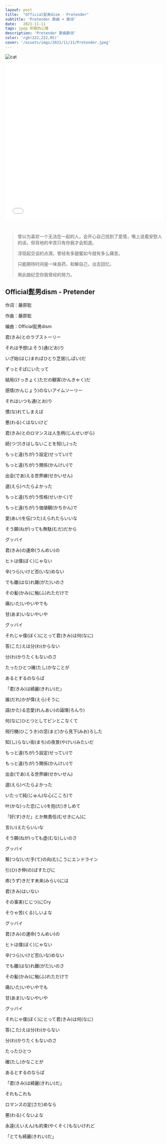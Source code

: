 ```yaml
---
layout: post
title:  "Official髭男dism - Pretender"
subtitle: 'Pretender 歌曲 + 歌词'
date:   2021-11-11
tags: jpop 听歌的心情
description: 'Pretender 歌曲歌词'
color: 'rgb(222,222,05)'
cover: '/assets/imgs/2021/11/11/Pretender.jpeg'
---
```

![cat](/assets/imgs/2021/11/11/Pretender.jpeg)

<iframe src="//player.bilibili.com/player.html?aid=55227480&bvid=BV1M4411K7xk&cid=96570601&page=1" scrolling="no" border="0" frameborder="no" framespacing="0" allowfullscreen="true" style="width:100%;height:500px;"> </iframe>

<div style="margin-top:40px"></div>

> 曾以为喜欢一个无法在一起的人，会开心自己找到了爱情，嘴上说着安慰人的话，但背地的辛苦只有你我才会知道。
>
> 浮现起交谈的点滴，曾经有多甜蜜如今就有多么痛苦。
>
> 只能期待时间是一味良药，和解自己，淡去回忆。
>
> 用此曲纪念你我曾经的努力。


## Official髭男dism - Pretender

作词：藤原聡

作曲：藤原聡

编曲：Official髭男dism



君(きみ)とのラブストーリー

それは予想(よそう)通(どお)り

いざ始(はじ)まればひとり芝居(しばい)だ

ずっとそばにいたって

結局(けっきょく)ただの観客(かんきゃく)だ



感情(かんじょう)のないアイムソーリー

それはいつも通(とお)り

慣(な)れてしまえば

悪(わる)くはないけど

君(きみ)とのロマンスは人生柄(じんせいがら)

続(つづ)きはしないことを知(し)った



もっと違(ちが)う設定(せってい)で

もっと違(ちが)う関係(かんけい)で

出会(であ)える世界線(せかいせん)

選(えら)べたらよかった

もっと違(ちが)う性格(せいかく)で

もっと違(ちが)う価値観(かちかん)で

愛(あい)を伝(つた)えられたらいいな

そう願(ねが)っても無駄(むだ)だから



グッバイ

君(きみ)の運命(うんめい)の

ヒトは僕(ぼく)じゃない

辛(つら)いけど否(いな)めない

でも離(はな)れ難(がた)いのさ

その髪(かみ)に触(ふ)れただけで

痛(いた)いやいやでも

甘(あま)いないやいや

グッバイ

それじゃ僕(ぼく)にとって君(きみ)は何(なに)

答(こた)えは分(わ)からない

分(わ)かりたくもないのさ

たったひとつ確(たし)かなことが

あるとするのならば

「君(きみ)は綺麗(きれい)だ」



誰(だれ)かが偉(えら)そうに

語(かた)る恋愛(れんあい)の論理(ろんり)

何(なに)ひとつとしてピンとこなくて

飛行機(ひこうき)の窓(まど)から見下(みお)ろした

知(し)らない街(まち)の夜景(やけい)みたいだ



もっと違(ちが)う設定(せってい)で

もっと違(ちが)う関係(かんけい)で

出会(であ)える世界線(せかいせん)

選(えら)べたらよかった

いたって純(じゅん)な心(こころ)で

叶(かな)った恋(こい)を抱(だ)きしめて

「好(す)きだ」とか無責任(むせきにん)に

言(い)えたらいいな

そう願(ねが)っても虚(むな)しいのさ



グッバイ

繋(つな)いだ手(て)の向(む)こうにエンドライン

引(ひ)き伸(の)ばすたびに

疼(うず)きだす未来(みらい)には

君(きみ)はいない

その事実(じじつ)にCry

そりゃ苦(くる)しいよな



グッバイ

君(きみ)の運命(うんめい)の

ヒトは僕(ぼく)じゃない

辛(つら)いけど否(いな)めない

でも離(はな)れ難(がた)いのさ

その髪(かみ)に触(ふ)れただけで

痛(いた)いやいやでも

甘(あま)いないやいや

グッバイ

それじゃ僕(ぼく)にとって君(きみ)は何(なに)

答(こた)えは分(わ)からない

分(わ)かりたくもないのさ

たったひとつ

確(たし)かなことが

あるとするのならば

「君(きみ)は綺麗(きれい)だ」



それもこれも

ロマンスの定(さだ)めなら

悪(わる)くないよな

永遠(えいえん)も約束(やくそく)もないけれど

「とても綺麗(きれい)だ」
